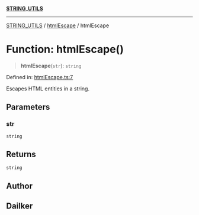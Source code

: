 [**STRING_UTILS**](../../README.md)

***

[STRING_UTILS](../../README.md) / [htmlEscape](../README.md) / htmlEscape

# Function: htmlEscape()

> **htmlEscape**(`str`): `string`

Defined in: [htmlEscape.ts:7](https://github.com/dailker/everyutil/blob/e265d7544f4e799da268d038a0a464c889a18367/src/string/htmlEscape.ts#L7)

Escapes HTML entities in a string.

## Parameters

### str

`string`

## Returns

`string`

## Author

## Dailker
